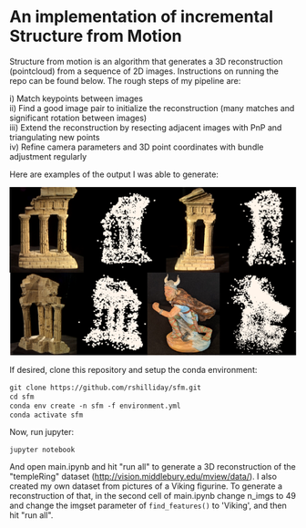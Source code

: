 # An implementation of incremental Structure from Motion

Structure from motion is an algorithm that generates a 3D reconstruction (pointcloud) from a sequence of 2D images. Instructions on running the repo can be found below. The rough steps of my pipeline are: 

i) Match keypoints between images  
ii) Find a good image pair to initialize the reconstruction (many matches and significant rotation between images)  
iii) Extend the reconstruction by resecting adjacent images with PnP and triangulating new points  
iv) Refine camera parameters and 3D point coordinates with bundle adjustment regularly

Here are examples of the output I was able to generate:

![](results/results_collage.png)


If desired, clone this repository and setup the conda environment:
```
git clone https://github.com/rshilliday/sfm.git
cd sfm
conda env create -n sfm -f environment.yml
conda activate sfm
```

Now, run jupyter:
```
jupyter notebook
```
And open main.ipynb and hit "run all" to generate a 3D reconstruction of the "templeRing" dataset (http://vision.middlebury.edu/mview/data/).
I also created my own dataset from pictures of a Viking figurine. To generate a reconstruction of that, in the second cell of main.ipynb change n_imgs to 49 and change the imgset parameter of `find_features()` to 'Viking', and then hit "run all".
